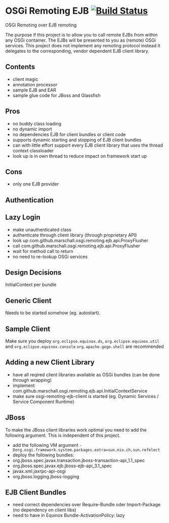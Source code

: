 OSGi Remoting EJB [![Build Status](https://travis-ci.org/marschall/osgi-remoting-ejb.png?branch=master)](https://travis-ci.org/marschall/osgi-remoting-ejb)
=================
OSGi Remoting over EJB remoting

The purpose if this project is to allow you to call remote EJBs from within any OSGi container. The EJBs will be presented to you as (remote) OSGi services. This project does not implement any remoting protocol instead it delegates to the corresponding, vendor dependent EJB client library.

Contents
--------
* client magic
* annotation processor
* sample EJB and EAR
* sample glue code for JBoss and Glassfish


Pros
----
* no buddy class loading
* no dynamic import
* no dependencies EJB for client bundles or client code
* supports dynamic starting and stopping of EJB client bundles
* can with little effort support every EJB client library that uses the thread context classloader
* look up is in own thread to reduce impact on framework start up

Cons
----
* only one EJB provider

Authentication
--------------

Lazy Login
----------
* make unauthenticated class
* authenticate through client library (through proprietary API)
* look up com.github.marschall.osgi.remoting.ejb.api.ProxyFlusher
* call com.github.marschall.osgi.remoting.ejb.api.ProxyFlusher
* wait for method call to return
* no need to re-lookup OSGi services

Design Decisions
----------------
InitialContext per bundle

Generic Client
--------------
Needs to be started somehow (eg. autostart).

Sample Client
-------------
Make sure you deploy `org.eclipse.equinox.ds`, `org.eclipse.equinox.util`
and `org.eclipse.equinox.console` `org.apache.gogo.shell` are recommended

Adding a new Client Library
---------------------------
* have all reqired client libraries available as OSGi bundles (can be done through wrapping)
* implement com.github.marschall.osgi.remoting.ejb.api.InitialContextService
* make sure osgi-remoting-ejb-client is started (eg. Dynamic Services / Service Component Runtime)

JBoss
-----
To make the JBoss client libraries work optimal you need to add the following argument. This is independent of this project.

* add the following VM argument `-Dorg.osgi.framework.system.packages.extra=sun.nio.ch,sun.refelect`
* deploy the following bundles:
 * org.jboss.spec.javax.transaction.jboss-transaction-api_1.1_spec
 * org.jboss.spec.javax.ejb.jboss-ejb-api_3.1_spec
 * javax.xml.jaxrpc-api-osgi
 * org.jboss.logging.jboss-logging

EJB Client Bundles
-------------------
* need correct dependencies over Require-Bundle oder Import-Package (no dependency on client libs)
* need to have in Equinox
    Bundle-ActivationPolicy: lazy
